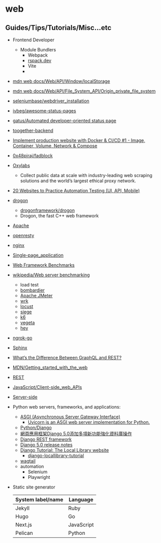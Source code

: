 # web

## Guides/Tips/Tutorials/Misc...etc

* Frontend Developer
    * Module Bundlers
        * Webpack
        * [rspack.dev](https://rspack.dev/)
        * Vite
        * 

* [mdn web docs/Web/API/Window/localStorage](https://developer.mozilla.org/en-US/docs/Web/API/Window/localStorage)
* [mdn web docs/Web/API/File_System_API/Origin_private_file_system](https://developer.mozilla.org/en-US/docs/Web/API/File_System_API/Origin_private_file_system)
* [seleniumbase/webdriver_installation](https://seleniumbase.io/help_docs/webdriver_installation/)
* [ivbeg/awesome-status-pages](https://github.com/ivbeg/awesome-status-pages)
* [gatus/Automated developer-oriented status page](https://github.com/TwiN/gatus)
* [toogether-backend](https://github.com/hong539/toogether-backend)
* [Implement production website with Docker & CI/CD #1 - Image, Container, Volume, Network & Compose](https://blog.zjzhang.org/post/Auth-with-JWT-in-React-and-Django-part3)
* [0x48piraj/fadblock](https://github.com/0x48piraj/fadblock)
* [Oxylabs](https://oxylabs.io/)
    * Collect public data at scale with industry-leading web scraping solutions and the world’s largest ethical proxy network.
* [20 Websites to Practice Automation Testing (UI, API, Mobile)](https://ultimateqa.com/dummy-automation-websites/)
* [drogon](https://drogon.org/)
    * [drogonframework/drogon](https://github.com/drogonframework/drogon)
    * Drogon, the fast C++ web framework
* [Apache](https://httpd.apache.org/)
* [openresty](https://openresty.org/en/)
* [nginx](https://nginx.org/)
* [Single-page_application](https://en.wikipedia.org/wiki/Single-page_application)
* [Web Framework Benchmarks](https://www.techempower.com/benchmarks/#section=data-r21)
* [wikipedia/Web server benchmarking](https://en.wikipedia.org/wiki/Web_server_benchmarking)
    * load test
    * [bombardier](https://github.com/codesenberg/bombardier)
    * [Apache JMeter](https://jmeter.apache.org/)
    * [wrk](https://github.com/wg/wrk)
    * [locust](https://locust.io/)
    * [siege](https://github.com/JoeDog/siege/)
    * [k6](https://k6.io/)
    * [vegeta](https://github.com/tsenart/vegeta)
    * [hey](https://github.com/rakyll/hey)
* [ngrok-go](https://github.com/ngrok/ngrok-go)
* [Sphinx](https://www.sphinx-doc.org/en/master/)
* [What’s the Difference Between GraphQL and REST?](https://aws.amazon.com/compare/the-difference-between-graphql-and-rest/?nc1=h_ls)
* [MDN/Getting_started_with_the_web](https://developer.mozilla.org/en-US/docs/Learn/Getting_started_with_the_web)
* [REST](https://developer.mozilla.org/en-US/docs/Glossary/REST)
* [JavaScript/Client-side_web_APIs](https://developer.mozilla.org/en-US/docs/Learn/JavaScript/Client-side_web_APIs/Introduction)
* [Server-side](https://developer.mozilla.org/en-US/docs/Learn/Server-side)
* Python web servers, frameworks, and applications:
    * [ASGI (Asynchronous Server Gateway Interface)](https://asgi.readthedocs.io/en/latest/)
        * [Uvicorn is an ASGI web server implementation for Python.](https://www.uvicorn.org/)
    * [Python/Django](https://developer.mozilla.org/en-US/docs/Learn/Server-side/Django)
    * [網頁應用框架Django 5.0添加多項新功能強化資料庫操作](https://www.ithome.com.tw/news/160213)
    * [Django REST framework](https://www.django-rest-framework.org/)
    * [Django 5.0 release notes](https://docs.djangoproject.com/en/5.0/releases/5.0/)
    * [Django Tutorial: The Local Library website](https://developer.mozilla.org/en-US/docs/Learn/Server-side/Django/Tutorial_local_library_website)
        * [django-locallibrary-tutorial](https://github.com/mdn/django-locallibrary-tutorial)
    * [wagtail](https://github.com/wagtail/wagtail)
    * automation
        * Selenium
        * Playwright
* Static site generator

    |  System label/name   | Language  |
    |  ----  | ----  |
    | Jekyll  | Ruby |
    | Hugo  | Go |
    | Next.js  | JavaScript |
    | Pelican  | Python |